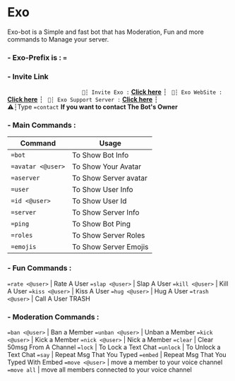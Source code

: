 # Exo
 Exo-bot is a Simple and fast bot that has Moderation, Fun and more commands to Manage your server.


### - Exo-Prefix is : `=`


###  - Invite Link 
   ឵឵឵ ឵឵឵឵឵឵ ឵឵឵឵឵឵ ឵឵឵឵឵឵ ឵឵឵឵឵឵ ឵឵឵឵឵឵ ឵឵឵឵឵឵ ឵឵឵឵឵឵ ឵឵឵឵឵឵ ឵឵឵឵឵឵ ឵឵឵឵឵឵ ឵឵឵឵឵឵ ឵឵឵឵឵឵ ឵឵឵឵឵឵ ឵឵឵឵឵឵ ឵឵឵឵឵឵ ឵឵឵឵឵឵ ឵឵឵឵឵឵ ឵឵឵឵឵឵ ឵឵឵឵឵឵ ឵឵឵឵឵឵ ឵឵឵឵឵឵ ឵឵឵឵឵឵ ឵឵឵឵឵឵ ឵឵឵឵឵឵ ឵឵឵឵឵឵ ឵឵឵឵឵឵ ឵឵឵឵឵឵ ឵឵឵឵឵឵ ឵឵឵឵឵឵ ឵឵឵឵឵឵ ឵឵឵឵឵឵ ឵឵឵឵឵឵ ឵឵឵឵឵឵ ឵឵឵឵឵឵ ឵឵឵឵឵឵ ឵឵឵឵឵឵ ឵឵឵឵឵឵ ឵឵឵឵឵឵ ឵឵឵឵឵឵ ឵឵឵឵឵឵ ឵឵឵឵឵឵ ឵឵឵឵឵឵ ឵឵឵`🔶┆ Invite Exo :` **[Click here](https://discord.com/oauth2/authorize?client_id=781436186510098442&scope=bot&permissions=835726462)** ┆ 
` 🔶┆ Exo WebSite :` **[Click here](https://exo-bot-gg.glitch.me/)** ┆
` 🔶┆ Exo Support Server :` **[Click here](https://discord.com/invite/d6ysCwrQeR)** ┆                       
 ⚠️┆Type `=contact` **If you want to contact The Bot's Owner**



### - **Main Commands** : 

Command | Usage
------------ | -------------
`=bot` | To Show Bot Info
`=avatar <@user>` | To Show Your Avatar
`=aserver` | To Show Server avatar
`=user` | To Show User Info
`=id <@user>` | To Show User Id
`=server` | To Show Server Info
`=ping` | To Show Bot Ping
`=roles` | To Show Server Roles
`=emojis` | To Show Server Emojis


### - **Fun Commands** :
`=rate <@user>` | Rate A User
`=slap <@user>` | Slap A User
`=kill <@user>` | Kill A User
`=kiss <@user>` | Kiss A User
`=hug <@user>` | Hug A User
`=trash <@user>` | Call A User TRASH


### - **Moderation Commands** :
`=ban <@user>` | Ban a Member
`=unban <@user>` | Unban a Member
`=kick <@user>` | Kick a Member
`=nick <@user>` | Nick a Member
`=clear` | Clear 50msg From A Channel
`=lock` | To Lock a Text Chat
`=unlock` | To Unlock a Text Chat
`=say` | Repeat Msg That You Typed
`=embed` | Repeat Msg That You Typed With Embed
`=move <@user>` | move a member to your voice channel
`=move all` | move all members connected to your voice channel
